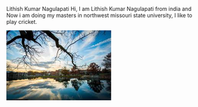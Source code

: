 Lithish Kumar Nagulapati
Hi, I am Lithish Kumar Nagulapati from india and Now i am doing my masters in northwest missouri state university, I like to play cricket. 

![NWMSU poud image](images/northwest.jpg)